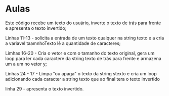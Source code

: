 # Aulas
Este código recebe um texto do usuário, inverte o texto de trás para frente e apresenta o texto invertido;

Linhas 11-13 - solicita a entrada de um texto qualquer na string texto e a cria a variavel taamnhoTexto lê a quantidade de caracteres;

Limhas 16-20 - Cria o vetor e com o tamanho do texto original, gera um loop para ler cada caractere da string texto de trás para frente e armazena um a um no vetor y;

Linhas 24 - 17 - Limpa "ou apaga" o texto da string stexto e cria um loop adicionando cada caracter a string texto que ao final tera o texto invertido

linha 29 - apresenta o texto invertido.
